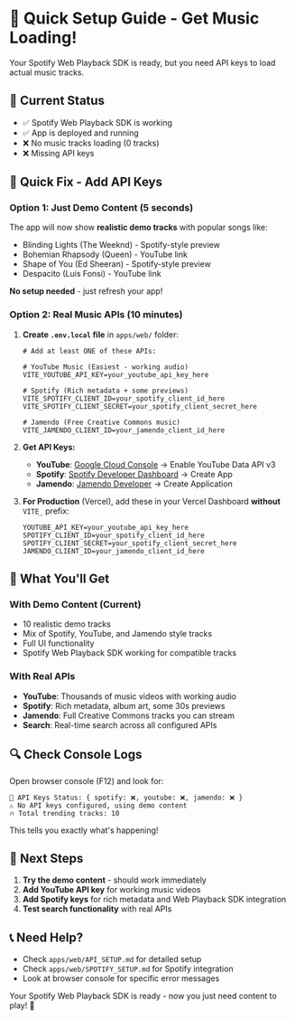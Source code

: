 # 🚀 Quick Setup Guide - Get Music Loading!

Your Spotify Web Playback SDK is ready, but you need API keys to load actual music tracks.

## 🎯 Current Status
- ✅ Spotify Web Playback SDK is working
- ✅ App is deployed and running
- ❌ No music tracks loading (0 tracks)
- ❌ Missing API keys

## 🔑 Quick Fix - Add API Keys

### Option 1: Just Demo Content (5 seconds)
The app will now show **realistic demo tracks** with popular songs like:
- Blinding Lights (The Weeknd) - Spotify-style preview
- Bohemian Rhapsody (Queen) - YouTube link
- Shape of You (Ed Sheeran) - Spotify-style preview
- Despacito (Luis Fonsi) - YouTube link

**No setup needed** - just refresh your app!

### Option 2: Real Music APIs (10 minutes)

1. **Create `.env.local` file** in `apps/web/` folder:
   ```env
   # Add at least ONE of these APIs:
   
   # YouTube Music (Easiest - working audio)
   VITE_YOUTUBE_API_KEY=your_youtube_api_key_here
   
   # Spotify (Rich metadata + some previews)
   VITE_SPOTIFY_CLIENT_ID=your_spotify_client_id_here
   VITE_SPOTIFY_CLIENT_SECRET=your_spotify_client_secret_here
   
   # Jamendo (Free Creative Commons music)
   VITE_JAMENDO_CLIENT_ID=your_jamendo_client_id_here
   ```

2. **Get API Keys:**
   - **YouTube**: [Google Cloud Console](https://console.cloud.google.com/) → Enable YouTube Data API v3
   - **Spotify**: [Spotify Developer Dashboard](https://developer.spotify.com/dashboard/) → Create App
   - **Jamendo**: [Jamendo Developer](https://developer.jamendo.com/) → Create Application

3. **For Production** (Vercel), add these in your Vercel Dashboard **without** `VITE_` prefix:
   ```env
   YOUTUBE_API_KEY=your_youtube_api_key_here
   SPOTIFY_CLIENT_ID=your_spotify_client_id_here
   SPOTIFY_CLIENT_SECRET=your_spotify_client_secret_here
   JAMENDO_CLIENT_ID=your_jamendo_client_id_here
   ```

## 🎵 What You'll Get

### With Demo Content (Current)
- 10 realistic demo tracks
- Mix of Spotify, YouTube, and Jamendo style tracks
- Full UI functionality
- Spotify Web Playback SDK working for compatible tracks

### With Real APIs
- **YouTube**: Thousands of music videos with working audio
- **Spotify**: Rich metadata, album art, some 30s previews
- **Jamendo**: Full Creative Commons tracks you can stream
- **Search**: Real-time search across all configured APIs

## 🔍 Check Console Logs

Open browser console (F12) and look for:
```
🔑 API Keys Status: { spotify: ❌, youtube: ❌, jamendo: ❌ }
⚠️ No API keys configured, using demo content
🔥 Total trending tracks: 10
```

This tells you exactly what's happening!

## 🎯 Next Steps

1. **Try the demo content** - should work immediately
2. **Add YouTube API key** for working music videos
3. **Add Spotify keys** for rich metadata and Web Playback SDK integration
4. **Test search functionality** with real APIs

## 📞 Need Help?

- Check `apps/web/API_SETUP.md` for detailed setup
- Check `apps/web/SPOTIFY_SETUP.md` for Spotify integration
- Look at browser console for specific error messages

Your Spotify Web Playback SDK is ready - now you just need content to play! 🎵 